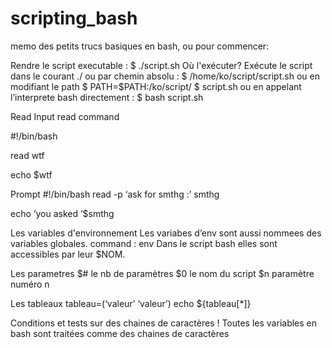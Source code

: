 # scripting_bash

memo des petits trucs basiques en bash, ou pour commencer:

Rendre le script executable : $ ./script.sh
Où l'exécuter?
Exécute le script dans le courant ./
ou par chemin absolu : $ /home/ko/script/script.sh
ou en modifiant le path $ PATH=$PATH:/ko/script/
$ script.sh
ou en appelant l’interprete bash directement : $ bash script.sh

Read Input
read command 

#!/bin/bash

read wtf

echo $wtf

Prompt
#!/bin/bash
read -p ‘ask for smthg :’ smthg

echo ‘you asked ’$smthg

Les variables d'environnement
Les variabes d’env sont aussi nommees des variables globales.
command : env
Dans le script bash elles sont accessibles par leur $NOM.

Les parametres 
$# le nb de paramètres
$0 le nom du script
$n paramètre numéro n

Les tableaux
tableau=(‘valeur’ ‘valeur’)
echo ${tableau[*]}


Conditions et tests sur des chaines de caractères
! Toutes les variables en bash sont traitées comme des chaines de caractères



